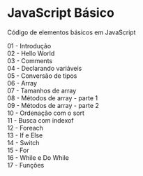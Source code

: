 # JavaScript Básico
Código de elementos básicos em JavaScript

01 - Introdução<br/>
02 - Hello World<br/>
03 - Comments<br/>
04 - Declarando variáveis<br/>
05 - Conversão de tipos<br/>
06 - Array<br/>
07 - Tamanhos de array<br/>
08 - Métodos de array - parte 1<br/>
09 - Métodos de array - parte 2<br/>
10 - Ordenação com o sort<br/>
11 - Busca com indexof<br/>
12 - Foreach<br/>
13 - If e Else<br/>
14 - Switch<br/>
15 - For<br/>
16 - While e Do While<br/>
17 - Funções<br/>
